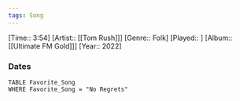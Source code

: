 ```yaml
---
tags: Song  
---
```

[Time:: 3:54]
[Artist:: [[Tom Rush]]]
[Genre:: Folk]
[Played:: ]
[Album:: [[Ultimate FM Gold]]]
[Year:: 2022]
### Dates
````dataview
TABLE Favorite_Song
WHERE Favorite_Song = "No Regrets"
````